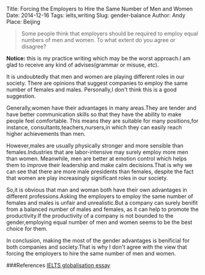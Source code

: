 Title: Forcing the Employers to Hire the Same Number of Men and Women
Date: 2014-12-16
Tags: ielts,writing
Slug: gender-balance
Author: Andy
Place: Beijing

>Some people think that employers should be required to employ equal numbers of men and women. To what extent do you agree or disagree?

**Notice:** this is my practice writing  which may be the worst approach.I am glad to receive any kind of advises(grammar or misuse, etc).

It is undoubtedly that men and women are playing different roles in our society. There are opinions that suggest companies
to employ the same number of females and males. Personally,I don't think this is a good suggestion.

Generally,women have their advantages in many areas.They are tender and have better communication skills so that they
have the ability to make people feel comfortable. This means they are suitable for  many positions,for instance,
consultants,teachers,nursers,in which they can easily reach higher achievements than men.

However,males are usually physically stronger and more sensible than females.Industries that are labor-intensive may surely
employ  more men than women. Meanwhile, men are better at emotion control which helps them to improve their leadership and
make calm decisions.That is why we can see that there are more male presidents than females, despite the fact that women are
play increasingly significant roles in our society.

So,it is obvious that man and woman both have their own advantages in different professions.Asking the employers to employ the same
number of females and males is unfair and unrealistic.But a company can surely benifit from a balanced number of males and females,
as it can help to promote the productivity.If the productivity of  a company is not bounded to the gender,employing equal
number of men and women seems to be the best choice for them.

In conclusion, making the most of the gender advantages is benificial for both companies and society.That is why I don't
agree with the view that forcing the employers to hire the same number of men and women.

###References
[IELTS globalisation essay](http://ielts-simon.com/ielts-help-and-english-pr/2011/06/ielts-writing-task-2-gender-and-university-essay.html)

